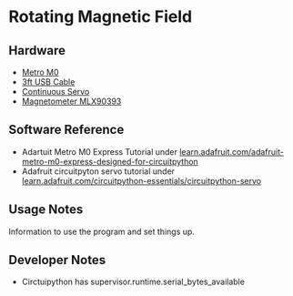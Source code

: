 # Rotating Magnetic Field
## Hardware
 * [Metro M0](https://www.adafruit.com/product/3505)
 * [3ft USB Cable](https://www.adafruit.com/product/592)
 * [Continuous Servo](https://www.adafruit.com/product/154)
 * [Magnetometer MLX90393](https://www.adafruit.com/product/4022)
 
## Software Reference
 * Adartuit Metro M0 Express Tutorial under [learn.adafruit.com/adafruit-metro-m0-express-designed-for-circuitpython](https://learn.adafruit.com/adafruit-metro-m0-express-designed-for-circuitpython)
 * Adafruit circuitpyton servo tutorial under [learn.adafruit.com/circuitpython-essentials/circuitpython-servo](https://learn.adafruit.com/circuitpython-essentials/circuitpython-servo)
 
## Usage Notes
Information to use the program and set things up.

## Developer Notes
 * Circtuipython has supervisor.runtime.serial_bytes_available
